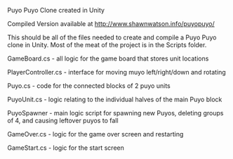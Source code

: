 Puyo Puyo Clone created in Unity

Compiled Version available at http://www.shawnwatson.info/puyopuyo/

This should be all of the files needed to create and compile a Puyo Puyo clone in Unity. Most of the meat of the project is in the Scripts folder. 

GameBoard.cs - all logic for the game board that stores unit locations

PlayerController.cs - interface for moving muyo left/right/down and rotating

Puyo.cs - code for the connected blocks of 2 puyo units

PuyoUnit.cs - logic relating to the individual halves of the main Puyo block

PuyoSpawner - main logic script for spawning new Puyos, deleting groups of 4, and causing leftover puyos to fall

GameOver.cs - logic for the game over screen and restarting

GameStart.cs - logic for the start screen